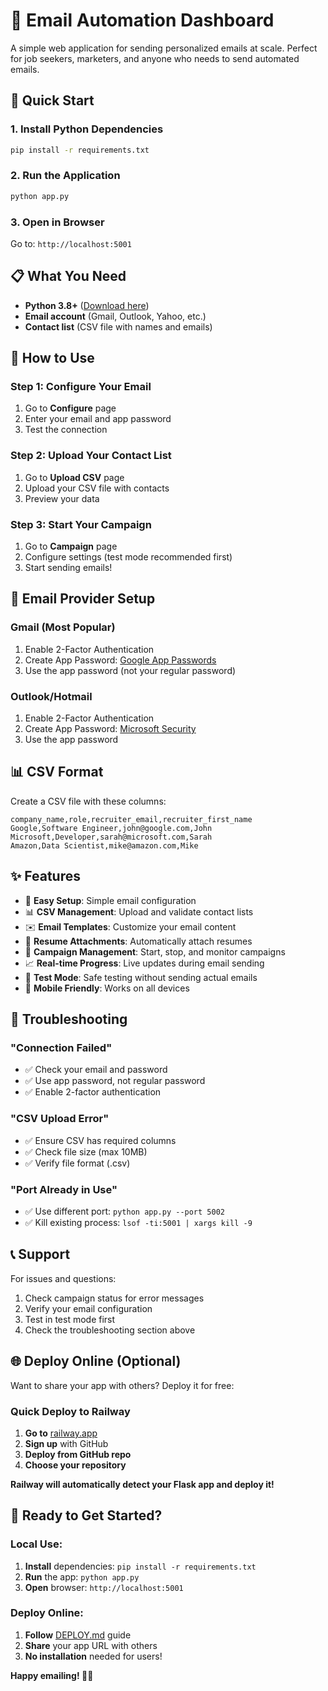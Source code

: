 # 📧 Email Automation Dashboard

A simple web application for sending personalized emails at scale. Perfect for job seekers, marketers, and anyone who needs to send automated emails.

## 🚀 Quick Start

### 1. Install Python Dependencies
```bash
pip install -r requirements.txt
```

### 2. Run the Application
```bash
python app.py
```

### 3. Open in Browser
Go to: `http://localhost:5001`

## 📋 What You Need

- **Python 3.8+** ([Download here](https://python.org))
- **Email account** (Gmail, Outlook, Yahoo, etc.)
- **Contact list** (CSV file with names and emails)

## 🎯 How to Use

### Step 1: Configure Your Email
1. Go to **Configure** page
2. Enter your email and app password
3. Test the connection

### Step 2: Upload Your Contact List
1. Go to **Upload CSV** page
2. Upload your CSV file with contacts
3. Preview your data

### Step 3: Start Your Campaign
1. Go to **Campaign** page
2. Configure settings (test mode recommended first)
3. Start sending emails!

## 📧 Email Provider Setup

### Gmail (Most Popular)
1. Enable 2-Factor Authentication
2. Create App Password: [Google App Passwords](https://myaccount.google.com/apppasswords)
3. Use the app password (not your regular password)

### Outlook/Hotmail
1. Enable 2-Factor Authentication
2. Create App Password: [Microsoft Security](https://account.microsoft.com/security)
3. Use the app password

## 📊 CSV Format

Create a CSV file with these columns:

```csv
company_name,role,recruiter_email,recruiter_first_name
Google,Software Engineer,john@google.com,John
Microsoft,Developer,sarah@microsoft.com,Sarah
Amazon,Data Scientist,mike@amazon.com,Mike
```

## ✨ Features

- 🎯 **Easy Setup**: Simple email configuration
- 📊 **CSV Management**: Upload and validate contact lists
- ✉️ **Email Templates**: Customize your email content
- 📄 **Resume Attachments**: Automatically attach resumes
- 🚀 **Campaign Management**: Start, stop, and monitor campaigns
- 📈 **Real-time Progress**: Live updates during email sending
- 🧪 **Test Mode**: Safe testing without sending actual emails
- 📱 **Mobile Friendly**: Works on all devices

## 🔧 Troubleshooting

### "Connection Failed"
- ✅ Check your email and password
- ✅ Use app password, not regular password
- ✅ Enable 2-factor authentication

### "CSV Upload Error"
- ✅ Ensure CSV has required columns
- ✅ Check file size (max 10MB)
- ✅ Verify file format (.csv)

### "Port Already in Use"
- ✅ Use different port: `python app.py --port 5002`
- ✅ Kill existing process: `lsof -ti:5001 | xargs kill -9`

## 📞 Support

For issues and questions:
1. Check campaign status for error messages
2. Verify your email configuration
3. Test in test mode first
4. Check the troubleshooting section above

## 🌐 Deploy Online (Optional)

Want to share your app with others? Deploy it for free:

### Quick Deploy to Railway
1. **Go to** [railway.app](https://railway.app)
2. **Sign up** with GitHub
3. **Deploy from GitHub repo**
4. **Choose your repository**

**Railway will automatically detect your Flask app and deploy it!**

## 🎉 Ready to Get Started?

### Local Use:
1. **Install** dependencies: `pip install -r requirements.txt`
2. **Run** the app: `python app.py`
3. **Open** browser: `http://localhost:5001`

### Deploy Online:
1. **Follow** [DEPLOY.md](DEPLOY.md) guide
2. **Share** your app URL with others
3. **No installation** needed for users!

**Happy emailing! 📧✨**